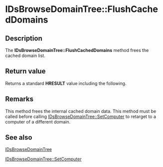 # IDsBrowseDomainTree::FlushCachedDomains

## Description

The **IDsBrowseDomainTree::FlushCachedDomains** method frees the cached domain list.

## Return value

Returns a standard **HRESULT** value including the following.

## Remarks

This method frees the internal cached domain data. This method must be called before calling
[IDsBrowseDomainTree::SetComputer](https://learn.microsoft.com/windows/desktop/api/dsclient/nf-dsclient-idsbrowsedomaintree-setcomputer) to retarget to a computer of a different domain.

## See also

[IDsBrowseDomainTree](https://learn.microsoft.com/windows/desktop/api/dsclient/nn-dsclient-idsbrowsedomaintree)

[IDsBrowseDomainTree::SetComputer](https://learn.microsoft.com/windows/desktop/api/dsclient/nf-dsclient-idsbrowsedomaintree-setcomputer)